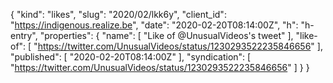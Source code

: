 {
  "kind": "likes",
  "slug": "2020/02/lkk6y",
  "client_id": "https://indigenous.realize.be",
  "date": "2020-02-20T08:14:00Z",
  "h": "h-entry",
  "properties": {
    "name": [
      "Like of @UnusualVideos's tweet"
    ],
    "like-of": [
      "https://twitter.com/UnusualVideos/status/1230293522235846656"
    ],
    "published": [
      "2020-02-20T08:14:00Z"
    ],
    "syndication": [
      "https://twitter.com/UnusualVideos/status/1230293522235846656"
    ]
  }
}
